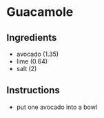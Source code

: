 # Guacamole
## Ingredients
* avocado (1.35)
* lime (0.64)
* salt (2)
## Instructions
* put one avocado into a bowl
